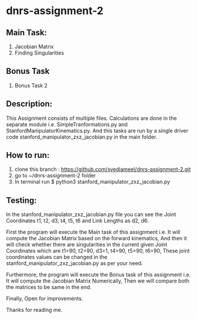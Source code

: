 # dnrs-assignment-2

## Main Task:
1. Jacobian Matrix
2. Finding Singularities

## Bonus Task
1. Bonus Task 2


## Description:
This Assignment consists of multiple files. Calculations are done in the separate module i.e. SimpleTranformations.py and StanfordManipulatorKinematics.py.
And this tasks are run by a single driver code stanford_manipulator_zxz_jacobian.py in the main folder.


## How to run:
1. clone this branch : https://github.com/syedjameel/dnrs-assignment-2.git
2. go to ~/dnrs-assignment-2 folder
3. In terminal run $ python3 stanford_manipulator_zxz_jacobian.py


## Testing:
In the stanford_manipulator_zxz_jacobian.py file you can see the Joint Coordinates t1, t2, d3, t4, t5, t6 and Link Lengths as d2, d6.

First the program will execute the Main task of this assignment i.e. It will compute the Jacobian Matrix based on the forward kinematics,
And then it will check whether there are singularities in the current given Joint Coordinates which are t1=90, t2=90, d3=1, t4=90, t5=90, t6=90,
These joint coordinates values can be changed in the stanford_manipulator_zxz_jacobian.py as per your need.

Furthermore, the program will execute the Bonus task of this assignment i.e. It will compute the Jacobian Matrix Numerically,
Then we will compare both the matrices to be same in the end.


Finally, Open for improvements.

Thanks for reading me.
